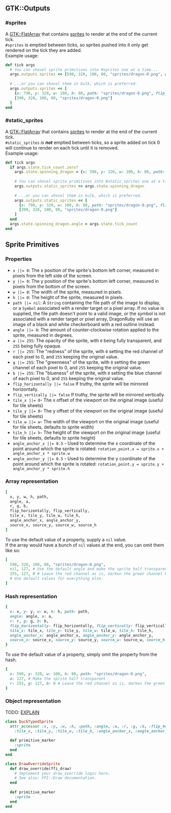## GTK::Outputs
### #sprites
A [GTK::FlatArray](#TODO_LINK_TO_API_DOCS) that contains [sprites](#sprite-primitives) to render at the end of the current tick.  
`#sprites` is emptied between ticks, so sprites pushed into it only get rendered on the tick they are added.  
Example usage:
```rb
def tick args
  # You can shovel sprite primitives into #sprites one at a time...
  args.outputs.sprites << [590, 320, 100, 80, "sprites/dragon-0.png", args.state.tick_count]
  
  # ...or you can shovel them in bulk, which is preferred.
  args.outputs.sprites << [
    {x: 790, y: 320, w: 100, h: 80, path: "sprites/dragon-0.png", flip_horizontally: true},
    [390, 320, 100, 80, "sprites/dragon-0.png"]
  ]
end
```
### #static_sprites
A [GTK::FlatArray](#TODO_LINK_TO_API_DOCS) that contains [sprites](#sprite-primitives) to render at the end of the current tick.  
`#static_sprites` *is **not*** emptied between ticks, so a sprite added on tick 0 will continue to render on each tick until it is removed.  
Example usage:
```rb
def tick args
  if args.state.tick_count.zero?
    args.state.spinning_dragon = {x: 590, y: 320, w: 100, h: 80, path: "sprites/dragon-0.png", angle: 0}
    
    # You can shovel sprite primitives into #static_sprites one at a time...
    args.outputs.static_sprites << args.state.spinning_dragon
    
    # ...or you can shovel them in bulk, which is preferred.
    args.outputs.static_sprites << [
      {x: 790, y: 320, w: 100, h: 80, path: "sprites/dragon-0.png", flip_horizontally: true},
      [390, 320, 100, 80, "sprites/dragon-0.png"]
    ]
  end
  args.state.spinning_dragon.angle = args.state.tick_count
end
```

## Sprite Primitives
### Properties
 * `x ||= 0`: The x position of the sprite's bottom left corner, measured in pixels from the left side of the screen.
 * `y ||= 0`: The y position of the sprite's bottom left corner, measured in pixels from the bottom of the screen.
 * `w ||= 0`: The width of the sprite, measured in pixels.
 * `h ||= 0`: The height of the sprite, measured in pixels.
 * `path ||= nil`: A `String` containing the file path of the image to display, or a `Symbol` associated with a render target or a pixel array. 
 If no value is supplied, the file path doesn't point to a valid image, or the symbol is not associated with a render target or pixel array, 
 DragonRuby will use an image of a black and white checkerboard with a red outline instead.
 * `angle ||= 0`: The amount of counter-clockwise rotation applied to the sprite, measured in degrees.
 * `a ||= 255`: The opacity of the sprite, with `0` being fully transparent, and `255` being fully opaque.
 * `r ||= 255`: The "redness" of the sprite, with `0` setting the red channel of each pixel to 0, and `255` keeping the original value.
 * `g ||= 255`: The "greenness" of the sprite, with `0` setting the green channel of each pixel to 0, and `255` keeping the original value.
 * `b ||= 255`: The "blueness" of the sprite, with `0` setting the blue channel of each pixel to 0, and `255` keeping the original value.
 * `flip_horizontally ||= false` If truthy, the sprite will be mirrored horizontally.
 * `flip_vertically ||= false` If truthy, the sprite will be mirrored vertically.
 * `tile_x ||= 0`- The x offset of the viewport on the original image (useful for tile sheets)
 * `tile_y ||= 0`- The y offset of the viewport on the original image (useful for tile sheets)
 * `tile_w ||= w`- The width of the viewport on the original image (useful for tile sheets, defaults to sprite width)
 * `tile_h ||= h`- The height of the viewport on the original image (useful for tile sheets, defaults to sprite height)
 * `angle_anchor_x ||= 0.5` - Used to determine the x coordinate of the point around which the sprite is rotated: `rotation_point.x = sprite.x + angle_anchor_x * sprite.w`
 * `angle_anchor_y ||= 0.5` - Used to determine the y coordinate of the point around which the sprite is rotated: `rotation_point.y = sprite.y + angle_anchor_y * sprite.h`

### Array representation
```rb
[
  x, y, w, h, path, 
  angle, a, 
  r, g, b,
  flip_horizontally, flip_vertically, 
  tile_x, tile_y, tile_w, tile_h,
  angle_anchor_x, angle_anchor_y, 
  source_x, source_y, source_w, source_h
]
```  
To use the default value of a property, supply a `nil` value.    
If the array would have a bunch of `nil` values at the end, you can omit them like so:
```rb
[
  590, 320, 100, 80, "sprites/dragon-0.png",
  nil, 127, # Use the default angle and make the sprite half transparent.
  255, 127, 0 # Leave the red channel as is, darken the green channel by half, and set the blue channel to 0
  # Use default values for everything else.
]
```

### Hash representation
```rb
{
  x: x, y: y, w: w, h: h, path: path,
  angle: angle, a: a, 
  r: r, g: g, b: b,
  flip_horizontally: flip_horizontally, flip_vertically: flip_vertically, 
  tile_x: tile_x, tile_y: tile_y, tile_w: tile_w, tile_h: tile_h,
  angle_anchor_x: angle_anchor_x, angle_anchor_y: angle_anchor_y, 
  source_x: source_x, source_y: source_y, source_w: source_w, source_h: source_h
}
```  
To use the default value of a property, simply omit the property from the hash.
```rb
{
  x: 590, y: 320, w: 100, h: 80, path: "sprites/dragon-0.png",
  a: 127, # Make the sprite half transparent
  r: 255, g: 127, b: 0 # Leave the red channel as is, darken the green channel by half, and set the blue channel to 0
}
```

### Object representation
TODO: [EXPLAIN](https://www.youtube.com/watch?v=JYqjcHYTQgQ)
```rb
class DuckTypedSprite
  attr_accessor :x, :y, :w, :h, :path, :angle, :a, :r, :g, :b, :flip_horizontally, :flip_vertically, 
    :tile_x, :tile_y, :tile_w, :tile_h, :angle_anchor_x, :angle_anchor_y, :source_x, :source_y, :source_w, :source_h
  
  def primitive_marker
    :sprite
  end
end

class DrawOverrideSprite
  def draw_override(ffi_draw)
    # Implement your draw_override logic here. 
    # See also: FFI::Draw documentation.
  end
  
  def primitive_marker
    :sprite
  end
end
```
